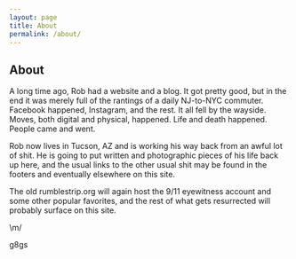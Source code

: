 ```yaml
---
layout: page
title: About
permalink: /about/
---
```


## About 

A long time ago, Rob had a website and a blog. It got pretty good, but in the end it was merely full of the rantings of a daily NJ-to-NYC commuter. Facebook happened, Instagram, and the rest. It all fell by the wayside. Moves, both digital and physical, happened. Life and death happened. People came and went. 

Rob now lives in Tucson, AZ and is working his way back from an awful lot of shit. He is going to put written and photographic pieces of his life back up here, and the usual links to the other usual shit may be found in the footers and eventually elsewhere on this site. 

The old rumblestrip.org will again host the 9/11 eyewitness account and some other popular favorites, and the rest of what gets resurrected will probably surface on this site. 

\m/

g8gs

